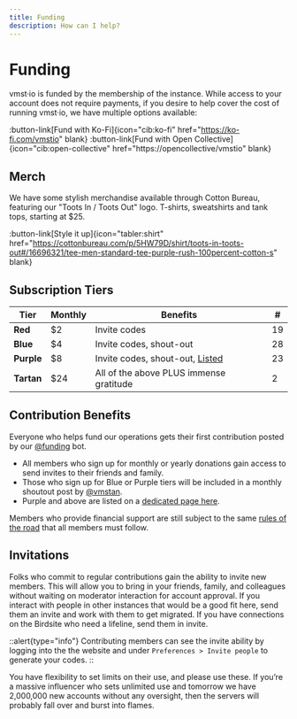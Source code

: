 ```yaml
---
title: Funding
description: How can I help?
---
```


# Funding

vmst·io is funded by the membership of the instance.
While access to your account does not require payments, if you desire to help cover the cost of running vmst·io, we have multiple options available:

:button-link[Fund with Ko-Fi]{icon="cib:ko-fi" href="https://ko-fi.com/vmstio" blank}
:button-link[Fund with Open Collective]{icon="cib:open-collective" href="https://opencollective/vmstio" blank}

## Merch

We have some stylish merchandise available through Cotton Bureau, featuring our "Toots In / Toots Out" logo.
T-shirts, sweatshirts and tank tops, starting at $25.

:button-link[Style it up]{icon="tabler:shirt" href="https://cottonbureau.com/p/5HW79D/shirt/toots-in-toots-out#/16696321/tee-men-standard-tee-purple-rush-100percent-cotton-s" blank}

## Subscription Tiers

| **Tier**   | **Monthly** | **Benefits**                                 | **#** |
|------------|-------------|----------------------------------------------|----|
| **Red**    | $2          | Invite codes                                 | 19 |
| **Blue**   | $4          | Invite codes, shout-out                      | 28 |
| **Purple** | $8          | Invite codes, shout-out, [Listed](/purple)   | 23 |
| **Tartan** | $24         | All of the above PLUS immense gratitude      | 2  |

## Contribution Benefits

Everyone who helps fund our operations gets their first contribution posted by our [@funding](https://vmst.io/@funding) bot.

* All members who sign up for monthly or yearly donations gain access to send invites to their friends and family.
* Those who sign up for Blue or Purple tiers will be included in a monthly shoutout post by <a rel="me" href="https://vmst.io/@vmstan">@vmstan</a>.
* Purple and above are listed on a [dedicated page here](/funding/purple).

Members who provide financial support are still subject to the same [rules of the road](/rules) that all members must follow.

## Invitations

Folks who commit to regular contributions gain the ability to invite new members. This will allow you to bring in your friends, family, and colleagues without waiting on moderator interaction for account approval. If you interact with people in other instances that would be a good fit here, send them an invite and work with them to get migrated. If you have connections on the Birdsite who need a lifeline, send them in invite.

::alert{type="info"}
Contributing members can see the invite ability by logging into the the website and under `Preferences > Invite people` to generate your codes.
::

You have flexibility to set limits on their use, and please use these. If you’re a massive influencer who sets unlimited use and tomorrow we have 2,000,000 new accounts without any oversight, then the servers will probably fall over and burst into flames.